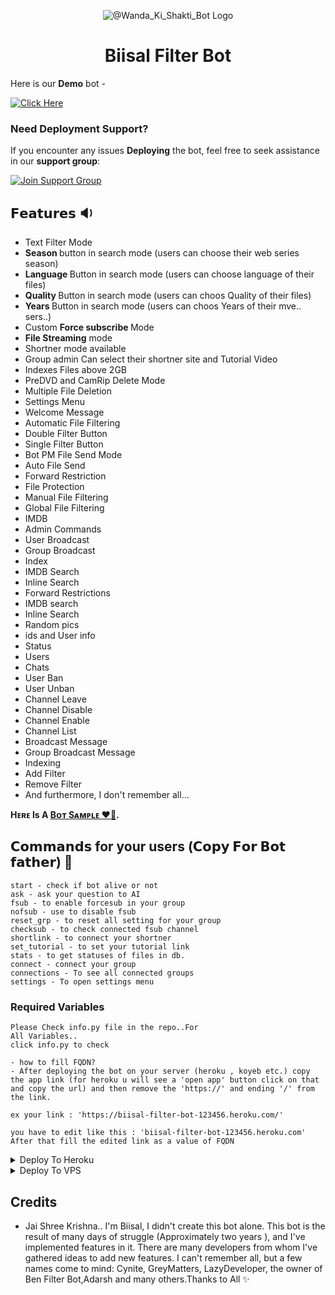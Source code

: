 <p align="center">
  <img src="https://graph.org/file/a5f6da40168d19a3bedb8.jpg" alt="@Wanda_Ki_Shakti_Bot Logo">
</p>
<h1 align="center">
  Biisal Filter Bot 
</h1>

Here is our **Demo** bot -

[![Click Here](https://img.shields.io/badge/Demo%20Bot-Click%20Here-blue?style=flat&logo=telegram&labelColor=white&link=https://t.me/Bisal_Files_Talk)](https://t.me/directfilee_bot)

### Need Deployment Support?

If you encounter any issues **Deploying** the bot, feel free to seek assistance in our **support group**:

[![Join Support Group](https://img.shields.io/badge/Join%20Support%20Group-Click%20Here-blue?style=flat&logo=telegram&labelColor=white&link=https://t.me/Bisal_Files_Talk)](https://t.me/Bisal_Files_Talk)



## 𝗙𝗲𝗮𝘁𝘂𝗿𝗲𝘀 🔉
-  Text Filter Mode
- <b> Season </b> button in search mode (users can choose their web series season)
- <b> Language </b> Button in search mode (users can choose language of their files)
- <b>Quality </b> Button in search mode (users can choos Quality of their files)
- <b>Years </b> Button in search mode (users can choos Years of their mve.. sers..)
- Custom <b> Force subscribe </b> Mode
- <b>File Streaming</b> mode
-  Shortner mode available 
-  Group admin Can select their shortner site and Tutorial Video
-  Indexes Files above 2GB
-  PreDVD and CamRip Delete Mode
-  Multiple File Deletion
-  Settings Menu
-  Welcome Message
-  Automatic File Filtering
-  Double Filter Button
-  Single Filter Button
-  Bot PM File Send Mode
-  Auto File Send
-  Forward Restriction
-  File Protection
-  Manual File Filtering
-  Global File Filtering
-  IMDB
-  Admin Commands
-  User Broadcast
-  Group Broadcast
-  Index
-  IMDB Search
-  Inline Search
-  Forward Restrictions
-  IMDB search
-  Inline Search
-  Random pics
-  ids and User info
-  Status
-  Users
-  Chats
-  User Ban
-  User Unban
-  Channel Leave
-  Channel Disable
-  Channel Enable
-  Channel List
-  Broadcast Message
-  Group Broadcast Message
-  Indexing
-  Add Filter
-  Remove Filter
- And furthermore, I don't remember all...

<b>Hᴇʀᴇ Is A <a href='https://t.me/directFilee_bot'>Bᴏᴛ Sᴀᴍᴘʟᴇ ❤️‍🔥</a>.</b>

## 𝗖𝗼𝗺𝗺𝗮𝗻𝗱𝘀 for your users (𝗖𝗼𝗽𝘆 𝗙𝗼𝗿 𝗕𝗼𝘁 𝗳𝗮𝘁𝗵𝗲𝗿) 🥶
```
start - check if bot alive or not
ask - ask your question to AI
fsub - to enable forcesub in your group 
nofsub - use to disable fsub
reset_grp - to reset all setting for your group
checksub - to check connected fsub channel
shortlink - to connect your shortner
set_tutorial - to set your tutorial link
stats - to get statuses of files in db.
connect - connect your group
connections - To see all connected groups
settings - To open settings menu
```
### Required Variables
```
Please Check info.py file in the repo..For 
All Variables..
click info.py to check

- how to fill FQDN? 
- After deploying the bot on your server (heroku , koyeb etc.) copy the app link (for heroku u will see a 'open app' button click on that and copy the url) and then remove the 'https://' and ending '/' from the link.
    
ex your link : 'https://biisal-filter-bot-123456.heroku.com/' 
    
you have to edit like this : 'biisal-filter-bot-123456.heroku.com' 
After that fill the edited link as a value of FQDN
```

<details><summary>Deploy To Heroku</summary>
<p>
<br>
<a href="https://heroku.com/deploy?template=https://github.com/biisal/biisal-filter-bot">
  <img src="https://www.herokucdn.com/deploy/button.svg" alt="Deploy To Heroku">
</a>
</p>
</details>

<details><summary>Deploy To VPS</summary>
<p>
<pre>
git clone https://github.com/biisal/biisal-filter-bot
# Install Packages
pip3 install -U -r requirements.txt
Edit info.py with variables as given below then run bot
python3 bot.py
</pre>
</p>
</details>

## Credits
- Jai Shree Krishna.. I'm Biisal, I didn't create this bot alone. This bot is the result of many days of struggle (Approximately two years ), and I've implemented features in it. There are many developers from whom I've gathered ideas to add new features. I can't remember all, but a few names come to mind: Cynite, GreyMatters, LazyDeveloper, the owner of Ben Filter Bot,Adarsh and many others.Thanks to All ✨